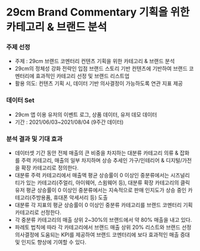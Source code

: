 # 29cm Brand Commentary 기획을 위한 카테고리 & 브랜드 분석

### 주제 선정
- 주제 : 29cm 브랜드 코멘터리 컨텐츠 기획을 위한 카테고리 & 브랜드 분석 </br>
- 29cm의 정체성 강화 전략인 입점 브랜드 스토리 기반 컨텐츠에 기반하여 브랜드 코멘터리에 효과적인 카테고리 선정 및 브랜드 리스트업
- 활용 의도: 컨텐츠 기획 시, 데이터 기반 의사결정이 가능하도록 연관 지표 제공 

### 데이터 Set
- 29cm 앱 이용 유저의 이벤트 로그, 상품 데이터, 유저 데모 데이터
- 기간 : 2021/06/03~2021/08/04 (9주간 데이터)

### 분석 결과 및 기대 효과
- 데이터셋 기간 동안 전체 매출의 큰 비중을 차지하는 대분류 카테고리 의류 & 잡화를 주력 카테고리, 매출의 일부 차지하며 상승 추세인 가구/인테리어 & 디지털/가전을 확장 카테고리로 정의한다.
- 대분류 주력 카테고리에서 매출액 평균 상승률이 0 이상인 중분류에서는 시즈널리티가 있는 카테고리(주얼리, 아이웨어, 스윔웨어 등), 대분류 확장 카테고리의 클릭 유저 평균 상승률이 0 이상인 중분류에서는 지속적으로 판매 인지도가 상승 중인 카테고리(주방용품, 휴대폰 악세서리 등) 도출
- 대분류 각 지표의 평균 상승률이 0 이상인 중분류 카테고리를 브랜드 코멘터리 기획 카테고리로 선정한다.
- 각 중분류 카테고리의 매출 상위 2~30%의 브랜드에서 약 80% 매출을 내고 있다. 
- 파레토 법칙에 따라 각 카테고리에서 브랜드 매출 상위 20% 리스트와 브랜드 선정 의사결정에 도움되는 KPI를 제공하여 브랜드 코멘터리에 보다 효과적인 매출 증대 및 인지도 향상에 기여할 수 있다.
